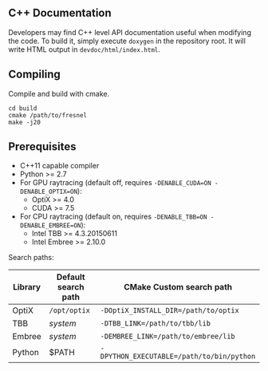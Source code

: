## C++ Documentation

Developers may find C++ level API documentation useful when modifying the code. To build it, simply execute
`doxygen` in the repository root. It will write HTML output in `devdoc/html/index.html`.

## Compiling

Compile and build with cmake.

```mkdir build
cd build
cmake /path/to/fresnel
make -j20
```

## Prerequisites

* C++11 capable compiler
* Python >= 2.7
* For GPU raytracing (default off, requires `-DENABLE_CUDA=ON -DENABLE_OPTIX=ON`):
    * OptiX >= 4.0
    * CUDA >= 7.5
* For CPU raytracing (default on, requires `-DENABLE_TBB=ON -DENABLE_EMBREE=ON`):
    * Intel TBB >= 4.3.20150611
    * Intel Embree >= 2.10.0

Search paths:

| Library | Default search path | CMake Custom search path |
| ------- | ------------------- | ------------------ |
| OptiX   | `/opt/optix`        | `-DOptiX_INSTALL_DIR=/path/to/optix` |
| TBB     | *system*            | `-DTBB_LINK=/path/to/tbb/lib` |
| Embree  | *system*            | `-DEMBREE_LINK=/path/to/embree/lib` |
| Python  | $PATH               | `-DPYTHON_EXECUTABLE=/path/to/bin/python` |
